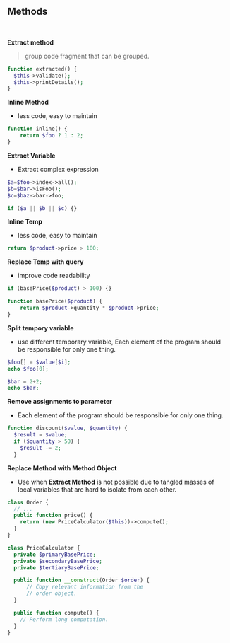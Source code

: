 ## Methods
<br>

**Extract method**
> group code fragment that can be grouped.
```php
function extracted() {
  $this->validate();
  $this->printDetails();
}
```

**Inline Method**
- less code, easy to maintain

```php
function inline() {
    return $foo ? 1 : 2;
}
```

**Extract Variable**
- Extract complex expression
```php
$a=$foo->index->all();
$b=$bar->isFoo();
$c=$baz->bar->foo;

if ($a || $b || $c) {}
```

**Inline Temp**
- less code, easy to maintain
```php
return $product->price > 100;
```

**Replace Temp with query**
- improve code readability
```php
if (basePrice($product) > 100) {}

function basePrice($product) {
    return $product->quantity * $product->price;
}
```

**Split tempory variable**
- use different temporary variable, Each element of the program should be responsible for only one thing.
```php
$foo[] = $value[$i];
echo $foo[0];

$bar = 2+2;
echo $bar;
```

**Remove assignments to parameter**
- Each element of the program should be responsible for only one thing.
```php
function discount($value, $quantity) {
  $result = $value;
  if ($quantity > 50) {
    $result -= 2;
  }
```

**Replace Method with Method Object**
- Use when **Extract Method** is not possible due to tangled masses of local variables that are hard to isolate from each other.
```php
class Order {
  // ...
  public function price() {
    return (new PriceCalculator($this))->compute();
  }
}

class PriceCalculator {
  private $primaryBasePrice;
  private $secondaryBasePrice;
  private $tertiaryBasePrice;

  public function __construct(Order $order) {
      // Copy relevant information from the
      // order object.
  }

  public function compute() {
    // Perform long computation.
  }
}
```